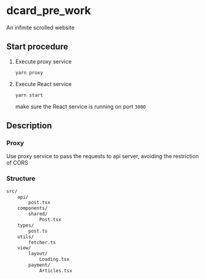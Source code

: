 # dcard_pre_work
An infinite scrolled website

## Start procedure

1. Execute proxy service
    ```
    yarn proxy
    ```
2. Execute React service
    ```
    yarn start
    ```
    make sure the React service is running on port `3000`

## Description

### Proxy

Use proxy service to pass the requests to api server, avoiding the restriction of CORS

### Structure

```txt
src/
    api/
        post.tsx
    components/
        shared/
            Post.tsx
    types/
        post.ts
    utils/
        fetcher.ts
    view/
        layout/
            Loading.tsx
        payment/
            Articles.tsx
```